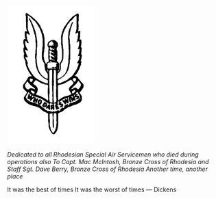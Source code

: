 ![SAS Logo](https://github.com/shaunsund/thelite-rsas/raw/main/Images/Images/SAS%20Logo.png)

_Dedicated to all Rhodesian Special Air Servicemen who died during operations
also
To Capt. Mac McIntosh, Bronze Cross of Rhodesia
and
Staff Sgt. Dave Berry, Bronze Cross of Rhodesia
Another time, another place_





It was the best of times
It was the worst of times
— Dickens
